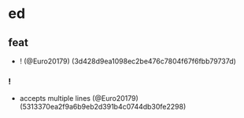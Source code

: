 # ed

## feat

* ! (@Euro20179) (3d428d9ea1098ec2be476c7804f67f6fbb79737d)

### !

* accepts multiple lines (@Euro20179) (5313370ea2f9a6b9eb2d391b4c0744db30fe2298)


